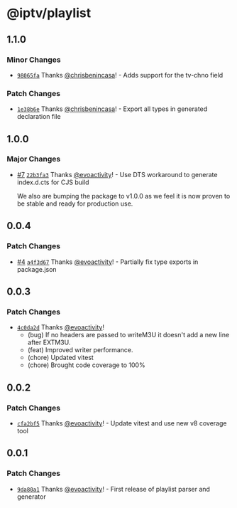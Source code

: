 # @iptv/playlist

## 1.1.0

### Minor Changes

- [`98065fa`](https://github.com/ektotv/playlist/commit/98065fa057fe4d33705538011a34f3a045b1b38e) Thanks [@chrisbenincasa](https://github.com/chrisbenincasa)! - Adds support for the tv-chno field

### Patch Changes

- [`1e38b6e`](https://github.com/ektotv/playlist/commit/1e38b6e3c56a7601540128d550ef9067888d3379) Thanks [@chrisbenincasa](https://github.com/chrisbenincasa)! - Export all types in generated declaration file

## 1.0.0

### Major Changes

- [#7](https://github.com/ektotv/playlist/pull/7) [`22b3fa3`](https://github.com/ektotv/playlist/commit/22b3fa38a084de12cf99ece82197d97118f6f4ba) Thanks [@evoactivity](https://github.com/evoactivity)! - Use DTS workaround to generate index.d.cts for CJS build

  We also are bumping the package to v1.0.0 as we feel it is now proven to be stable and ready for production use.

## 0.0.4

### Patch Changes

- [#4](https://github.com/ektotv/playlist/pull/4) [`a4f3d67`](https://github.com/ektotv/playlist/commit/a4f3d6700ec2352ae52f1df0ee86069d65d7ba6b) Thanks [@evoactivity](https://github.com/evoactivity)! - Partially fix type exports in package.json

## 0.0.3

### Patch Changes

- [`4c0da2d`](https://github.com/ektotv/playlist/commit/4c0da2d7544ca443bc177e6167f0d6fee1f21fa9) Thanks [@evoactivity](https://github.com/evoactivity)!
  - (bug) If no headers are passed to writeM3U it doesn't add a new line after EXTM3U.
  - (feat) Improved writer performance.
  - (chore) Updated vitest
  - (chore) Brought code coverage to 100%

## 0.0.2

### Patch Changes

- [`cfa2bf5`](https://github.com/ektotv/playlist/commit/cfa2bf549c9daece49727dba82d476f4c328b800) Thanks [@evoactivity](https://github.com/evoactivity)! - Update vitest and use new v8 coverage tool

## 0.0.1

### Patch Changes

- [`9da80a1`](https://github.com/ektotv/playlist/commit/9da80a1942a6c0797fe91bdaad42f3875a9e645c) Thanks [@evoactivity](https://github.com/evoactivity)! - First release of playlist parser and generator

